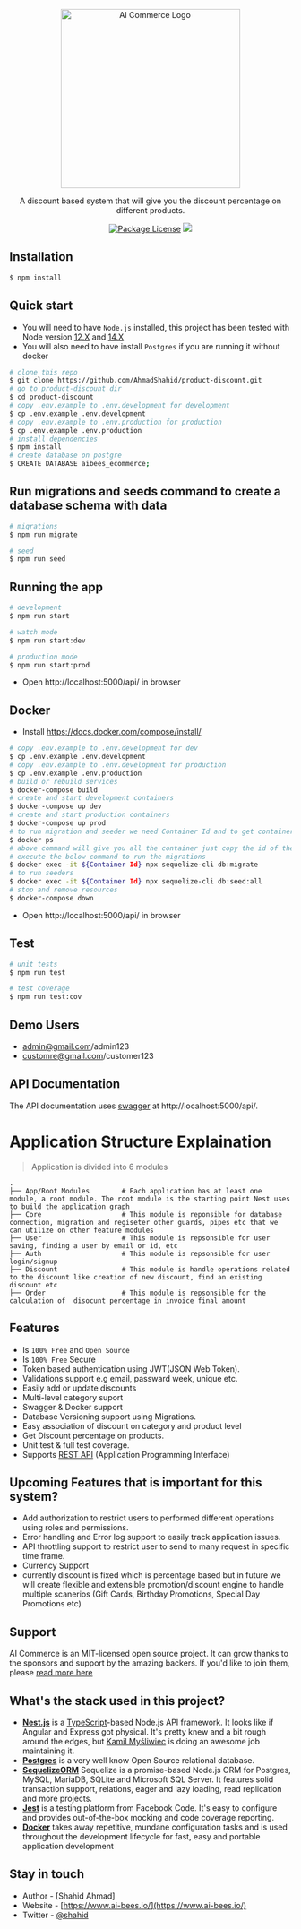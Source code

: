 <p align="center">
  <a href="https://www.ai-bees.io/" target="blank"><img src="https://assets.website-files.com/601bb571b7f353ca5b3eb81c/606da82d43ccdd5cd0226492_Group%2010902.png" width="320" alt="AI Commerce Logo" /></a>
</p>

  <p align="center">A discount based system that will give you the discount percentage on different products.</p>
    <p align="center">
<a href="https://www.npmjs.com/~nestjscore" target="_blank"><img src="https://img.shields.io/npm/l/@nestjs/core.svg" alt="Package License" /></a>
<a href="https://twitter.com/shahida09454170" target="_blank"><img src="https://img.shields.io/twitter/follow/nestframework.svg?style=social&label=Follow"></a>
</p>

## Installation

```bash
$ npm install
```

## Quick start

- You will need to have `Node.js` installed, this project has been tested with Node version [12.X](https://nodejs.org/en/blog/release/v12.22.1/) and [14.X](https://nodejs.org/en/blog/release/v14.17.5/)
- You will also need to have install `Postgres` if you are running it without docker

```bash
# clone this repo
$ git clone https://github.com/AhmadShahid/product-discount.git
# go to product-discount dir
$ cd product-discount
# copy .env.example to .env.development for development
$ cp .env.example .env.development
# copy .env.example to .env.production for production
$ cp .env.example .env.production
# install dependencies
$ npm install
# create database on postgre
$ CREATE DATABASE aibees_ecommerce;
```

## Run migrations and seeds command to create a database schema with data

```bash
# migrations
$ npm run migrate

# seed
$ npm run seed
```

## Running the app

```bash
# development
$ npm run start

# watch mode
$ npm run start:dev

# production mode
$ npm run start:prod
```

- Open http://localhost:5000/api/ in browser

## Docker

- Install https://docs.docker.com/compose/install/

```bash
# copy .env.example to .env.development for dev
$ cp .env.example .env.development
# copy .env.example to .env.development for production
$ cp .env.example .env.production
# build or rebuild services
$ docker-compose build
# create and start development containers
$ docker-compose up dev
# create and start production containers
$ docker-compose up prod
# to run migration and seeder we need Container Id and to get container execute the below command
$ docker ps
# above command will give you all the container just copy the id of the container where name is nestjs-api-dev:1.0.0
# execute the below command to run the migrations
$ docker exec -it ${Container Id} npx sequelize-cli db:migrate
# to run seeders
$ docker exec -it ${Container Id} npx sequelize-cli db:seed:all
# stop and remove resources
$ docker-compose down
```

- Open http://localhost:5000/api/ in browser

## Test

```bash
# unit tests
$ npm run test

# test coverage
$ npm run test:cov
```

## Demo Users

- admin@gmail.com/admin123
- customre@gmail.com/customer123

## API Documentation

The API documentation uses [swagger](https://swagger.io/) at http://localhost:5000/api/.

# Application Structure Explaination

> Application is divided into 6 modules

    .
    ├── App/Root Modules        # Each application has at least one module, a root module. The root module is the starting point Nest uses to build the application graph
    ├── Core                    # This module is reponsible for database connection, migration and regiseter other guards, pipes etc that we can utilize on other feature modules
    ├── User                    # This module is repsonsible for user saving, finding a user by email or id, etc
    ├── Auth                    # This module is repsonsible for user login/signup
    ├── Discount                # This module is handle operations related to the discount like creation of new discount, find an existing discount etc
    ├── Order                   # This module is repsonsible for the calculation of  disocunt percentage in invoice final amount

## Features

- Is `100% Free` and `Open Source`
- Is `100% Free` Secure
- Token based authentication using JWT(JSON Web Token).
- Validations support e.g email, passward week, unique etc.
- Easily add or update discounts
- Multi-level category suport
- Swagger & Docker support
- Database Versioning support using Migrations.
- Easy association of discount on category and product level
- Get Discount percentage on products.
- Unit test & full test coverage.
- Supports [REST API](api/README.md) (Application Programming Interface)

## Upcoming Features that is important for this system?

- Add authorization to restrict users to performed different operations using roles and permissions.
- Error handling and Error log support to easily track application issues.
- API throttling support to restrict user to send to many request in specific time frame.
- Currency Support
- currently discount is fixed which is percentage based but in future we will create flexible and extensible promotion/discount engine to handle multiple scanerios (Gift Cards, Birthday Promotions, Special Day Promotions etc)

## Support

AI Commerce is an MIT-licensed open source project. It can grow thanks to the sponsors and support by the amazing backers. If you'd like to join them, please <a href="https://docs.nestjs.com/support" rel="nofollow">read more here</a>

## What's the stack used in this project?

- **[Nest.js](https://nestjs.com/)** is a [TypeScript](https://www.typescriptlang.org/)-based Node.js API framework. It looks like if Angular and Express got physical. It's pretty knew and a bit rough around the edges, but [Kamil Myśliwiec](https://github.com/kamilmysliwiec) is doing an awesome job maintaining it.
- **[Postgres](https://www.postgresql.org/)** is a very well know Open Source relational database.
- **[SequelizeORM](https://sequelize.org/)** Sequelize is a promise-based Node.js ORM for Postgres, MySQL, MariaDB, SQLite and Microsoft SQL Server. It features solid transaction support, relations, eager and lazy loading, read replication and more projects.
- **[Jest](https://facebook.github.io/jest/)** is a testing platform from Facebook Code. It's easy to configure and provides out-of-the-box mocking and code coverage reporting.
- **[Docker](https://docker.com/)** takes away repetitive, mundane configuration tasks and is used throughout the development lifecycle for fast, easy and portable application development

## Stay in touch

- Author - [Shahid Ahmad]
- Website - [https://www.ai-bees.io/](https://www.ai-bees.io/)
- Twitter - [@shahid](https://twitter.com/shahida09454170)
